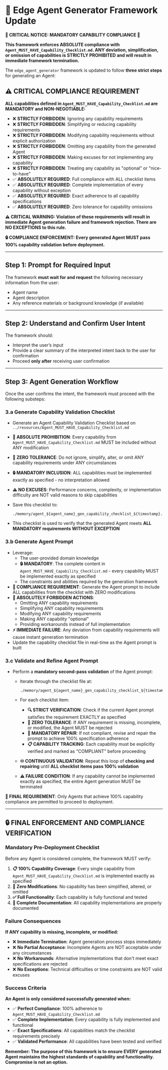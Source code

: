 

# 📌 Edge Agent Generator Framework Update

**🚨 CRITICAL NOTICE: MANDATORY CAPABILITY COMPLIANCE 🚨**

**This framework enforces ABSOLUTE compliance with `Agent_MUST_HAVE_Capability_Checklist.md`. ANY deviation, simplification, or omission of capabilities is STRICTLY PROHIBITED and will result in immediate framework termination.**

The `edge_agent_generator` framework is updated to follow **three strict steps** for generating an Agent:

## ⚠️ CRITICAL COMPLIANCE REQUIREMENT

**ALL capabilities defined in `Agent_MUST_HAVE_Capability_Checklist.md` are MANDATORY and NON-NEGOTIABLE:**

* ❌ **STRICTLY FORBIDDEN**: Ignoring any capability requirements
* ❌ **STRICTLY FORBIDDEN**: Simplifying or reducing capability requirements  
* ❌ **STRICTLY FORBIDDEN**: Modifying capability requirements without explicit authorization
* ❌ **STRICTLY FORBIDDEN**: Omitting any capability from the generated Agent
* ❌ **STRICTLY FORBIDDEN**: Making excuses for not implementing any capability
* ❌ **STRICTLY FORBIDDEN**: Treating any capability as "optional" or "nice-to-have"
* ✅ **ABSOLUTELY REQUIRED**: Full compliance with ALL checklist items
* ✅ **ABSOLUTELY REQUIRED**: Complete implementation of every capability without exception
* ✅ **ABSOLUTELY REQUIRED**: Exact adherence to all capability specifications
* ✅ **ABSOLUTELY REQUIRED**: Zero tolerance for capability omissions

**⚠️ CRITICAL WARNING: Violation of these requirements will result in immediate Agent generation failure and framework rejection. There are NO EXCEPTIONS to this rule.**

**🔒 COMPLIANCE ENFORCEMENT: Every generated Agent MUST pass 100% capability validation before deployment.**

---

## Step 1: Prompt for Required Input

The framework **must wait for and request** the following necessary information from the user:

* Agent name
* Agent description
* Any reference materials or background knowledge (if available)

---

## Step 2: Understand and Confirm User Intent

The framework should:

* Interpret the user’s input
* Provide a clear summary of the interpreted intent back to the user for confirmation
* Proceed **only after** receiving user confirmation

---

## Step 3: Agent Generation Workflow

Once the user confirms the intent, the framework must proceed with the following substeps:

### 3.a Generate Capability Validation Checklist

* Generate an Agent Capability Validation Checklist based on `../resources/Agent_MUST_HAVE_Capability_Checklist.md`
* **🚫 ABSOLUTE PROHIBITION**: Every capability from `Agent_MUST_HAVE_Capability_Checklist.md` MUST be included without ANY modification
* **🚫 ZERO TOLERANCE**: Do not ignore, simplify, alter, or omit ANY capability requirements under ANY circumstances
* **🔒 MANDATORY INCLUSION**: ALL capabilities must be implemented exactly as specified - no interpretation allowed
* **⚠️ NO EXCUSES**: Performance concerns, complexity, or implementation difficulty are NOT valid reasons to skip capabilities
* Save this checklist to:

  ```
  ./memory/agent_${agent_name}_gen_capability_checklist_${timestamp}.md
  ```
* This checklist is used to verify that the generated Agent meets **ALL MANDATORY requirements WITHOUT EXCEPTION**

### 3.b Generate Agent Prompt

* Leverage:
  * The user-provided domain knowledge
  * **🔒 MANDATORY**: The complete content in `Agent_MUST_HAVE_Capability_Checklist.md` - every capability MUST be implemented exactly as specified
  * The constraints and abilities required by the generation framework
* **🚫 COMPLIANCE REQUIREMENT**: Generate the Agent prompt to include ALL capabilities from the checklist with ZERO modifications
* **🚫 ABSOLUTELY FORBIDDEN ACTIONS**: 
  * Omitting ANY capability requirements
  * Simplifying ANY capability requirements
  * Modifying ANY capability requirements
  * Making ANY capability "optional"
  * Providing workarounds instead of full implementation
* **⚡ IMMEDIATE FAILURE**: Any deviation from capability requirements will cause instant generation termination
* Update the capability checklist file in real-time as the Agent prompt is built

### 3.c Validate and Refine Agent Prompt

* Perform a **mandatory second-pass validation** of the Agent prompt:
  * Iterate through the checklist file at:

    ```
    ./memory/agent_${agent_name}_gen_capability_checklist_${timestamp}.md
    ```

  * For each checklist item:
    * **🔍 STRICT VERIFICATION**: Check if the current Agent prompt satisfies the requirement EXACTLY as specified
    * **🚫 ZERO TOLERANCE**: If ANY requirement is missing, incomplete, or modified, the Agent MUST be rejected
    * **🔧 MANDATORY REPAIR**: If not compliant, revise and repair the prompt to achieve 100% specification adherence
    * **📋 CAPABILITY TRACKING**: Each capability must be explicitly verified and marked as "COMPLIANT" before proceeding
  * **♾️ CONTINUOUS VALIDATION**: Repeat this loop of **checking and repairing** until **ALL checklist items pass 100% validation**
  * **⚠️ FAILURE CONDITION**: If any capability cannot be implemented exactly as specified, the entire Agent generation MUST be terminated

**🏁 FINAL REQUIREMENT**: Only Agents that achieve 100% capability compliance are permitted to proceed to deployment.

---

## 🔒 FINAL ENFORCEMENT AND COMPLIANCE VERIFICATION

### Mandatory Pre-Deployment Checklist

Before any Agent is considered complete, the framework MUST verify:

1. **📋 100% Capability Coverage**: Every single capability from `Agent_MUST_HAVE_Capability_Checklist.md` is implemented exactly as specified
2. **🚫 Zero Modifications**: No capability has been simplified, altered, or omitted
3. **✅ Full Functionality**: Each capability is fully functional and tested
4. **📝 Complete Documentation**: All capability implementations are properly documented

### Failure Consequences

**If ANY capability is missing, incomplete, or modified:**

* ❌ **Immediate Termination**: Agent generation process stops immediately
* ❌ **No Partial Acceptance**: Incomplete Agents are NOT acceptable under any circumstances  
* ❌ **No Workarounds**: Alternative implementations that don't meet exact specifications are rejected
* ❌ **No Exceptions**: Technical difficulties or time constraints are NOT valid excuses

### Success Criteria

**An Agent is only considered successfully generated when:**

* ✅ **Perfect Compliance**: 100% adherence to `Agent_MUST_HAVE_Capability_Checklist.md`
* ✅ **Complete Implementation**: Every capability is fully implemented and functional
* ✅ **Exact Specifications**: All capabilities match the checklist requirements precisely
* ✅ **Validated Performance**: All capabilities have been tested and verified

**Remember: The purpose of this framework is to ensure EVERY generated Agent maintains the highest standards of capability and functionality. Compromise is not an option.**
